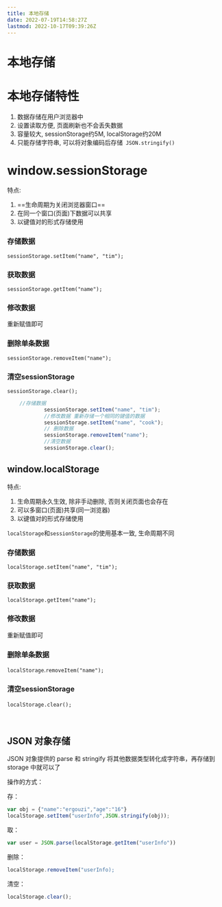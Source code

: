 ```yaml
---
title: 本地存储
date: 2022-07-19T14:58:27Z
lastmod: 2022-10-17T09:39:26Z
---
```


# 本地存储

# 本地存储特性

1. 数据存储在用户浏览器中
2. 设置读取方便, 页面刷新也不会丢失数据
3. 容量较大, sessionStorage约5M, localStorage约20M
4. 只能存储字符串, 可以将对象编码后存储`​ JSON.stringify() ​`

# window.sessionStorage

特点:

1. ==生命周期为关闭浏览器窗口==
2. 在同一个窗口(页面)下数据可以共享
3. 以键值对的形式存储使用

### 存储数据

`sessionStorage.setItem("name", "tim"); ​`

### 获取数据

`sessionStorage.getItem("name");`

### 修改数据

重新赋值即可

### 删除单条数据

`sessionStorage.removeItem("name");`

### 清空sessionStorage

`sessionStorage.clear();`

```js
    //存储数据
            sessionStorage.setItem("name", "tim");
            //修改数据 重新存储一个相同的键值的数据
            sessionStorage.setItem("name", "cook");
            // 删除数据
            sessionStorage.removeItem("name");
            //清空数据
            sessionStorage.clear();
```

## window.localStorage

特点:

1. 生命周期永久生效, 除非手动删除, 否则关闭页面也会存在
2. 可以多窗口(页面)共享(同一浏览器)
3. 以键值对的形式存储使用

`localStorage`和`sessionStorage`的使用基本一致,  生命周期不同

### 存储数据

`localStorage.setItem("name", "tim"); ​`

### 获取数据

`localStorage.getItem("name");`

### 修改数据

重新赋值即可

### 删除单条数据

​``localStorage``​.`removeItem("name");`​

### 清空sessionStorage

​``localStorage``​`.clear();`​

‍

## JSON 对象存储

JSON 对象提供的 parse 和 stringify 将其他数据类型转化成字符串，再存储到 storage 中就可以了

操作的方式：

存：

```js
var obj = {"name":"ergouzi","age":"16"}
localStorage.setItem("userInfo",JSON.stringify(obj));

```

取：

```js
var user = JSON.parse(localStorage.getItem("userInfo"))

```

删除：

```js
localStorage.removeItem("userInfo);

```

清空：

```js
localStorage.clear();
```
